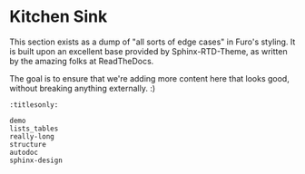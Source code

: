 # Kitchen Sink

This section exists as a dump of "all sorts of edge cases" in Furo's styling.
It is built upon an excellent base provided by Sphinx-RTD-Theme, as written by the amazing folks at ReadTheDocs.

The goal is to ensure that we're adding more content here that looks good, without breaking anything externally. :)

```{toctree}
:titlesonly:

demo
lists_tables
really-long
structure
autodoc
sphinx-design
```
